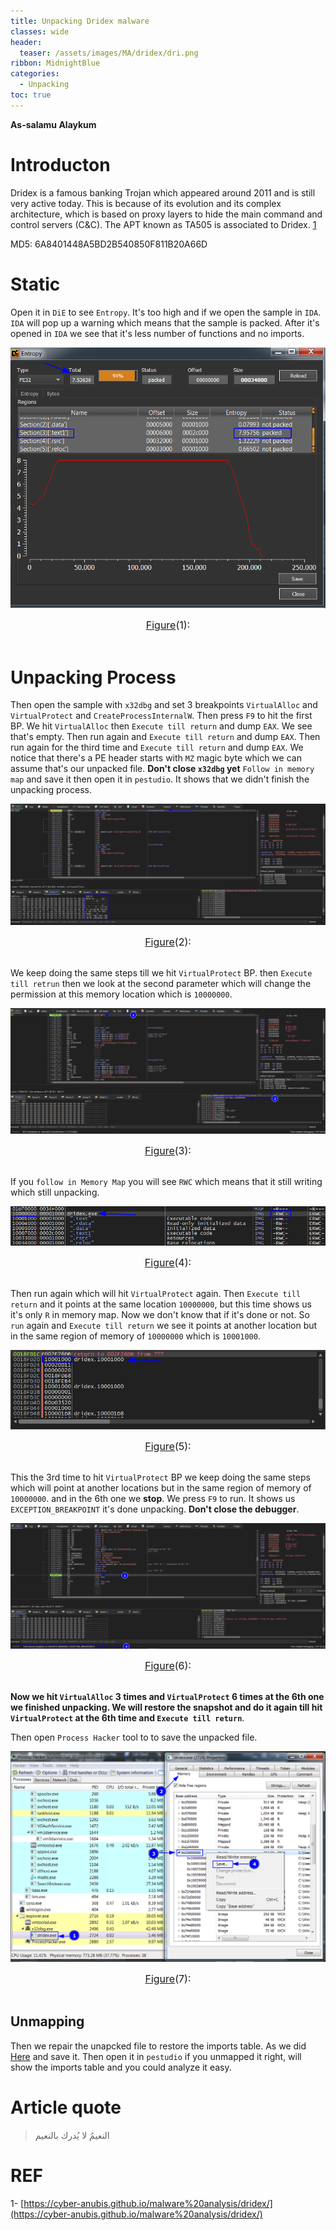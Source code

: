 ```yaml
---
title: Unpacking Dridex malware
classes: wide
header:
  teaser: /assets/images/MA/dridex/dri.png
ribbon: MidnightBlue
categories:
  - Unpacking
toc: true
---
```


**As-salamu Alaykum**

# Introducton

Dridex is a famous banking Trojan which appeared around 2011 and is still very active today. This is because of its evolution and its complex architecture, which is based on proxy layers to hide the main command and control servers (C&C). The APT known as TA505 is associated to Dridex. [1](https://cyber-anubis.github.io/malware%20analysis/dridex/)

MD5: 6A8401448A5BD2B540850F811B20A66D


# Static

Open it in `DiE` to see `Entropy`. It's too high and if we open the sample in `IDA`. `IDA` will pop up a warning which means that the sample is packed. After it's opened in `IDA` we see that it's less number of functions and no imports. 

<p align="center">
  <img src="/assets/images/MA/dridex/1.png" />
</p>
<center><font size="3"> <u>Figure</u>(1): <u></u> </font></center> 
<br>

# Unpacking Process

Then open the sample with `x32dbg` and set 3 breakpoints  `VirtualAlloc` and `VirtualProtect` and `CreateProcessInternalW`. Then press `F9` to hit the first BP. We hit `VirtualAlloc` then `Execute till return` and dump `EAX`. We see that's empty. Then run again and `Execute till return` and dump `EAX`. Then run again for the third time and `Execute till return` and dump `EAX`. We notice that there's a PE header starts with `MZ` magic byte which we can assume that's our unpacked file. **Don't close `x32dbg` yet** `Follow in memory map` and save it then open it in `pestudio`. It shows that we didn't finish the unpacking process.

<p align="center">
  <img src="/assets/images/MA/dridex/2.png" />
</p>
<center><font size="3"> <u>Figure</u>(2): <u></u> </font></center> 
<br>

We keep doing the same steps till we hit `VirtualProtect` BP. then `Execute till retrun` then we look at the second parameter which will change the permission at this memory location which is `10000000`. 

<p align="center">
  <img src="/assets/images/MA/dridex/3.png" />
</p>
<center><font size="3"> <u>Figure</u>(3): <u></u> </font></center> 
<br>

If you `follow in Memory Map` you will see `RWC` which means that it still writing which still unpacking.

<p align="center">
  <img src="/assets/images/MA/dridex/4.png" />
</p>
<center><font size="3"> <u>Figure</u>(4): <u></u> </font></center> 
<br>

Then run again which will hit `VirtualProtect` again. Then `Execute till return` and it points at the same location `10000000`, but this time shows us it's only `R` in memory map. Now we don't know that if it's done or not. So `run` again and `Execute till return` we see it points at another location but in the same region of memory of `10000000` which is `10001000`.

<p align="center">
  <img src="/assets/images/MA/dridex/5.png" />
</p>
<center><font size="3"> <u>Figure</u>(5): <u></u> </font></center> 
<br>

This the 3rd time to hit `VirtualProtect` BP we keep doing the same steps which will point at another locations but in the same region of memory of `10000000`.  and in the 6th one we **stop**. We press `F9` to run. It shows us `EXCEPTION_BREAKPOINT` it's done unpacking. **Don't close the debugger**.

<p align="center">
  <img src="/assets/images/MA/dridex/6.png" />
</p>
<center><font size="3"> <u>Figure</u>(6): <u></u> </font></center> 
<br>

**Now we hit `VirtualAlloc` 3 times and `VirtualProtect` 6 times at the 6th one we finished unpacking. We will restore the snapshot and do it again till hit `VirtualProtect` at the 6th time and `Execute till return`**.
                                                          
Then open `Process Hacker` tool to to save the unpacked file.

<p align="center">
  <img src="/assets/images/MA/dridex/7.png" />
</p>
<center><font size="3"> <u>Figure</u>(7): <u></u> </font></center> 
<br>

## Unmapping 

Then we repair the unapcked file to restore the imports table. As we did [Here](https://muha2xmad.github.io/malware-analysis/unpacking/emotet-part-2/#unmap-the-unpacked-file) and save it. Then open it in `pestudio` if you unmapped it right, will show the imports table and you could analyze it easy.

# Article quote

> النعيمُ لا يُدرك بالنعيم

# REF
 
1- [https://cyber-anubis.github.io/malware%20analysis/dridex/](https://cyber-anubis.github.io/malware%20analysis/dridex/)
